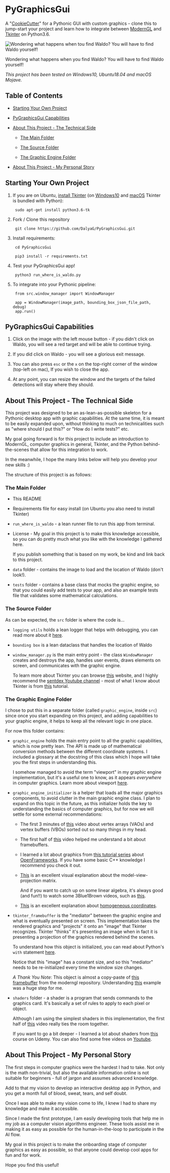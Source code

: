 # PyGraphicsGui

A "[CookieCutter](https://github.com/cookiecutter/cookiecutter)" for a Pythonic GUI with custom graphics - 
clone this to jump-start your project and learn how to integrate between [ModernGL](https://github.com/ModernGL/ModernGL) 
and [Tkinter](https://docs.python.org/3/library/Tkinter.html) on Python3.6.

![Wondering what happens when tou find Waldo? You will have to find Waldo yourself!](../master/data/WhereIsWaldoDemo.gif)

Wondering what happens when you find Waldo? You will have to find Waldo yourself!

*This project has been tested on Windows10, Ubuntu18.04 and macOS Mojave.*


## Table of Contents


* [Starting Your Own Project](#starting-your-own-project)

* [PyGraphicsGui Capabilities](#pygraphicsgui-capabilities)

* [About This Project - The Technical Side](#about-this-project---the-technical-side)

    + [The Main Folder](#the-main-folder)
    
    + [The Source Folder](#the-source-folder)
    
    + [The Graphic Engine Folder](#the-graphic-engine-folder)

* [About This Project - My Personal Story](#about-this-project---my-personal-story)



## Starting Your Own Project

1. If you are on Ubuntu, [install Tkinter](https://stackoverflow.com/a/45442774/2934048) 
(on [Windows10](https://stackoverflow.com/a/53912930/2934048) and 
[macOS](https://www.python.org/download/mac/tcltk/) Tkinter is bundled with Python):

        sudo apt-get install python3.6-tk

1. Fork / Clone this repository

        git clone https://github.com/DalyaG/PyGraphicsGui.git

1. Install requirements:

        cd PyGraphicsGui
        
        pip3 install -r requirements.txt
        
1. Test your PyGraphicsGui app!
        
        python3 run_where_is_waldo.py
        
1. To integrate into your Pythonic pipeline:

        from src.window_manager import WindowManager
        
        app = WindowManager(image_path, bounding_box_json_file_path, debug)
        app.run() 


        
## PyGraphicsGui Capabilities

1. Click on the image with the left mouse button - if you didn't click on Waldo, 
you will see a red target and will be able to continue trying.

1. If you did click on Waldo - you will see a glorious exit message.

1. You can also press `esc` or the `x` on the top-right corner of the window (top-left on mac),
If you wish to close the app.

1. At any point, you can resize the window and the targets of the failed detections will stay where they should.


## About This Project - The Technical Side

This project was designed to be an as-lean-as-possible skeleton for a Pythonic desktop app with graphic capabilities.
At the same time, it is meant to be easily expanded upon, without thinking to much on technicalities such as 
"where should I put this?" or "How do I write tests?" etc.

My goal going forward is for this project to include an introduction to ModernGL, computer graphics in general, 
Tkinter, and the Python behind-the-scenes that allow for this integration to work.

In the meanwhile, I hope the many links below will help you develop your new skills :)

The structure of this project is as follows:

### The Main Folder

* This README

* Requirements file for easy install (on Ubuntu you also need to install Tkinter)

* `run_where_is_waldo` - a lean runner file to run this app from terminal.

* License - My goal in this project is to make this knowledge accessible, so you can do pretty much what you like
with the knowledge I gathered here. 

    If you publish something that is based on my work, be kind and link back to this project.

* `data` folder - contains the image to load and the location of Waldo (don't look!).

* `tests` folder - contains a base class that mocks the graphic engine, so that you could easily add tests to your app, 
and also an example tests file that validates some mathematical calculations.

### The Source Folder

As can be expected, the `src` folder is where the code is...

* `logging utils` holds a lean logger that helps with debugging, you can read more about it 
[here](https://codeburst.io/copy-pastable-logging-scheme-for-python-c17efcf9e6dc).

* `bounding box` is a lean dataclass that handles the location of Waldo

* `window_manager.py` is the main entry point - the class `WindowManager` creates and destroys the app,
handles user events, draws elements on screen, and communicates with the graphic engine. 

    To learn more about Tkinter you can browse [this](http://effbot.org/zone/tkinter-index.htm) website, 
    and I highly recommend the [sentdex Youtube channel](https://www.youtube.com/user/sentdex) - 
    most of what I know about Tkinter is from 
    [this](https://www.youtube.com/watch?v=HjNHATw6XgY&list=PLQVvvaa0QuDclKx-QpC9wntnURXVJqLyk) tutorial.
    
### The Graphic Engine Folder 

I chose to put this in a separate folder (called `graphic_engine`, inside `src`) since once you start expanding on 
this project, and adding capabilities to your graphic engine, it helps to keep all the relevant logic in one place. 

For now this folder contains:

* `graphic_engine` holds the main entry point to all the graphic capabilities, which is now pretty lean.
The API is made up of mathematical conversion methods between the different coordinate systems. I included a 
glossary at the docstring of this class which I hope will take you the first steps in understanding this.

    I somehow managed to avoid the term "viewport" in my graphic engine implementation, but it's a useful one
    to know, as it appears *everywhere* in computer graphics. Learn more about viewport 
    [here](https://www.youtube.com/watch?v=DnEIdu8MpjY&list=PLE67F-VQUgLgws92d9gmP-AhBN_KQRGDW&index=18).
    
* `graphic_engine_initializer` is a helper that loads all the major graphics components, to avoid clutter in the
main graphic engine class. I plan to expand on this topic in the future, as this initializer holds the key to
understanding the basics of computer graphics, but for now we will settle for some external recommendations:

    * The first 3 minutes of 
    [this](https://www.youtube.com/watch?v=WMiggUPst-Q&list=PLRIWtICgwaX0u7Rf9zkZhLoLuZVfUksDP&index=2)
    video about vertex arrays (VAOs) and vertex buffers (VBOs) sorted out so many things in my head. 
    
    * The first half of [this](https://www.youtube.com/watch?v=21UsMuFTN0k) video helped me understand a bit 
    about framebuffers.
    
    * I learned a lot about graphics from 
    [this tutorial series](https://www.youtube.com/watch?v=dwt2NAd1ZYY&list=PL4neAtv21WOlqpDzGqbGM_WN2hc5ZaVv7)
    about [OpenFrameworks](https://openframeworks.cc/). 
    If you have some basic C++ knowledge I recommend you check it out.
    
    * [This](https://www.youtube.com/watch?v=-tonZsbHty8)
    is an excellent visual explanation about the model-view-projection matrix.
     
        And if you want to catch up on some linear algebra, it's always good (and fun!!) to watch some 
        3Blue1Brown videos, such as [this](https://www.youtube.com/watch?v=kYB8IZa5AuE).
    
    * [This](https://www.youtube.com/watch?v=vQ60rFwh2ig) is an excellent explanation about 
    [homogeneous coordinates](https://en.wikipedia.org/wiki/Homogeneous_coordinates).
    
* `tkinter_framebuffer` is the "mediator" between the graphic engine and what is eventually presented on screen.
This implementation takes the rendered graphics and "projects" it onto an "image" that Tkinter recognizes. 
Tkinter "thinks" it's presenting an image when in fact it is presenting a projection of the graphics rendered
behind the scenes. 

    To understand how this object is initialized, you can read about Python's `with` statement
    [here](https://effbot.org/zone/python-with-statement.htm).

    Notice that this "image" has a constant size, and so this "mediator" needs to be re-initialized every time 
    the window size changes.  
    
    *A Thank You Note*: This object is almost a copy-paste of 
    [this framebuffer](https://github.com/moderngl/moderngl/blob/master/examples/tkinter_framebuffer.py) 
    from the moderngl repository. Understanding 
    [this](https://github.com/moderngl/moderngl/blob/master/examples/window_tkinter.py)
    example was a huge step for me. 
    
* `shaders` folder - a shader is a program that sends commands to the graphics card. It's basically a set of 
rules to apply to each pixel or object. 

    Although I am using the simplest shaders in this implementation, the first half of 
    [this](https://www.youtube.com/watch?v=C8FK9Xn1gUM&list=PLRIWtICgwaX0u7Rf9zkZhLoLuZVfUksDP&index=49)
    video really ties the room together.

    If you want to go a bit deeper - I learned a lot about shaders from 
    [this](https://www.udemy.com/share/102cOcAEEbeFZbRHsB/) course on Udemy. You can also find some free videos
    on [Youtube](https://www.youtube.com/watch?v=uwzEqeMd7uQ&list=PLFky-gauhF452rW98W4cyZ8_2fXBjfGOT).

## About This Project - My Personal Story

The first steps in computer graphics were the hardest I had to take. Not only is the math non-trivial, 
but also the available information online is not suitable for beginners - full of jargon and assumes advanced knowledge.

Add to that my vision to develop an interactive desktop app in Python, 
and you get a month full of blood, sweat, tears, and self doubt.

Once I was able to make my vision come to life, I knew I had to share my knowledge and make it accessible.

Since I made the first prototype, I am easily developing tools that help me in my job as a 
computer vision algorithms engineer. These tools assist me in making it as easy as possible for the human-in-the-loop
to participate in the AI flow.

My goal in this project is to make the onboarding stage of computer graphics as easy as possible, 
so that anyone could develop cool apps for fun and for work.

Hope you find this useful!
